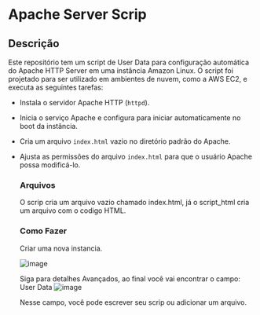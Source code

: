 # Apache Server Scrip

## Descrição

Este repositório tem um script de User Data para configuração automática do Apache HTTP Server em uma instância Amazon Linux. O script foi projetado para ser utilizado em ambientes de nuvem, como a AWS EC2, e executa as seguintes tarefas:

- Instala o servidor Apache HTTP (`httpd`).
- Inicia o serviço Apache e configura para iniciar automaticamente no boot da instância.
- Cria um arquivo `index.html` vazio no diretório padrão do Apache.
- Ajusta as permissões do arquivo `index.html` para que o usuário Apache possa modificá-lo.

  ### Arquivos
  O scrip cria um arquivo vazio chamado index.html, já o script_html cria um arquivo com o codigo HTML.

  ### Como Fazer

  Criar uma nova instancia.
  
  ![image](https://github.com/user-attachments/assets/e42cea15-3a8a-4796-bb48-7c5e30ff0e1d)

  Siga para detalhes Avançados, ao final você vai encontrar o campo: User Data
  ![image](https://github.com/user-attachments/assets/151c97f7-ed75-4877-991b-a78e436244c7)

  Nesse campo, você pode escrever seu scrip ou adicionar um arquivo.
  
  
  
  
  
